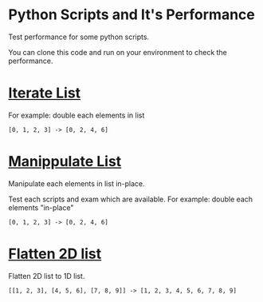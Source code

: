 # Python Scripts and It's Performance
Test performance for some python scripts.

You can clone this code and run on your environment to check the performance.

# [Iterate List](iterate_list.py)
For example: double each elements in list
```
[0, 1, 2, 3] -> [0, 2, 4, 6]
```

# [Manippulate List](manippulate_list.py)
Manipulate each elements in list in-place.

Test each scripts and exam which are available. For example: double each elements "in-place"
```
[0, 1, 2, 3] -> [0, 2, 4, 6]
```

# [Flatten 2D list](flatten_2dlist.py)
Flatten 2D list to 1D list.
```
[[1, 2, 3], [4, 5, 6], [7, 8, 9]] -> [1, 2, 3, 4, 5, 6, 7, 8, 9]
```